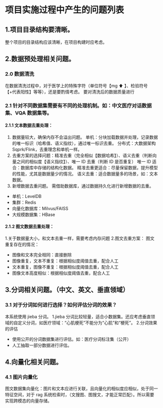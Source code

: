 # 项目实施过程中产生的问题列表
## 1.项目目录结构要清晰。
整个项目的目录结构应该清晰，在项目构建时应考虑。
## 2.数据预处理相关问题。
### 2.0 数据清洗
在数据清洗过程中，对于医学上的特殊字符（单位符号【mg ⬆️ 】、检验符号【+代表阳性】等等），还是要酌情考虑。
要对清洗后的数据质量进行
### 2.1 针对不同数据集需要有不同的处理机制。如：中文医疗对话数据集、VQA 数据集等。
#### 2.1.1 文本数据去重处理：
1. 数据量较大，确保内存不会溢出问题。
单机：分块加载数据并处理，记录数据的唯一标识（哈希值、语义指纹），通过唯一标识去重。
分布式：大数据架构 Sqprk/Flink，去重理念和单机一样。
2. 去重方案的选择问题：精准去重（完全相似【数据哈希】）、语义去重（判断向量之间的相似度【语义指纹】）、唯一 ID 去重（判断 ID 是否重复）
唯一 ID 适合：数据库中存储的结构化数据。
精准去重更适合：尽量保留数据，提升模型的性能，尤其是数据量少的情况。
语义去重：适合数据量多的场景，如：文本数据。
1. 新增数据去重问题。
   需借助数据库，通过数据持久化进行新增数据的去重。
- 单机：LevelDB
- 集群：Redis
- 向量化数据库：Milvus/FAISS
- 大规模数据集：HBase

#### 2.1.2 图文数据去重处理：
1.关于数据量大小，和文本去重一样，需要考虑内存问题
2.图文去重方案：
图文重复存在的情况：
- 图像和文本完全相同：直接删除
- 图像重复，文本不重复：根据相似度阈值去重，配合人工
- 文本重复，图像不重复：根据相似度阈值去重，配合人工
- 图像文本高度相似：根据相似度阈值去重，配合人工

## 3.分词相关问题。（中文、英文、垂直领域）
### 3.1 对于分词如何进行选择？如何评估分词的效果？
本系统使用 jieba 分词。
1.jieba 分词比较轻量，适合小数据集。还应考虑垂直领域的自定义分词，如医疗领域：“心肌梗死”不能分为“心肌”和“梗死”。
2.分词效果的评估
- 使用公开的分词数据集进行评估。如：医疗分词标注集（公开）
- 人工抽取一部分数据进行评估。

## 4.向量化相关问题。
### 4.1 图片向量化
图文数据集向量化：图片和文本应进行关联，且向量化的相似度应相似，处于同一特征空间，对于 rag 系统检索时，（文搜图、图搜文，才能正常匹配）。所以需要实现跨模态的向量存储。
